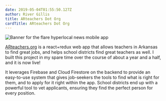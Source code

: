 ```yaml
---
date: 2019-05-04T01:55:50.127Z
author: River Gillis
title: ARteachers Dot Org
cardTitle: ARteachers Dot Org
---
```


![Banner for the flare hyperlocal news mobile app](/assets/arteachers-main.png "Hyperlocal news banner")

[ARteachers.org](https://arteachers.org/) is a react+redux web app that allows teachers in Arkansas to find great jobs, and helps school districts find great teachers as well. I built this project in my spare time over the course of about a year and a half, and it is now live!  

It leverages Firebase and Cloud Firestore on the backend to provide an easy-to-use system that gives job-seekers the tools to find what is right for them, and to apply for it right within the app. School districts end up with a powerful tool to vet applicants, ensuring they find the perfect person for every position.